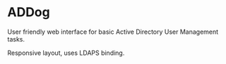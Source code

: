 # ADDog
User friendly web interface for basic Active Directory User Management tasks.

Responsive layout, uses LDAPS binding.
